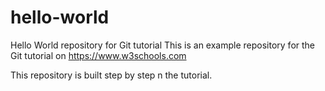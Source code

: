 # hello-world
Hello World repository for Git tutorial
This is an example repository for the Git tutorial on https://www.w3schools.com

This repository is built step by step n the tutorial.
